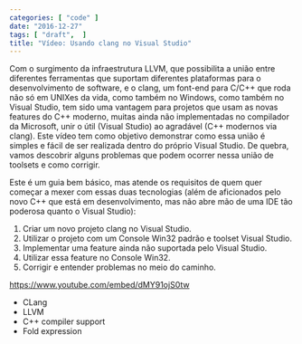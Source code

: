 ```yaml
---
categories: [ "code" ]
date: "2016-12-27"
tags: [ "draft",  ]
title: "Vídeo: Usando clang no Visual Studio"
---
```

Com o surgimento da infraestrutura LLVM, que possibilita a união entre diferentes ferramentas que suportam diferentes plataformas para o desenvolvimento de software, e o clang, um font-end para C/C++ que roda não só em UNIXes da vida, como também no Windows, como também no Visual Studio, tem sido uma vantagem para projetos que usam as novas features do C++ moderno, muitas ainda não implementadas no compilador da Microsoft, unir o útil (Visual Studio) ao agradável (C++ modernos via clang). Este vídeo tem como objetivo demonstrar como essa união é simples e fácil de ser realizada dentro do próprio Visual Studio. De quebra, vamos descobrir alguns problemas que podem ocorrer nessa união de toolsets e como corrigir.

Este é um guia bem básico, mas atende os requisitos de quem quer começar a mexer com essas duas tecnologias (além de aficionados pelo novo C++ que está em desenvolvimento, mas não abre mão de uma IDE tão poderosa quanto o Visual Studio):

 1. Criar um novo projeto clang no Visual Studio.
 2. Utilizar o projeto com um Console Win32 padrão e toolset Visual Studio.
 3. Implementar uma feature ainda não suportada pelo Visual Studio.
 4. Utilizar essa feature no Console Win32.
 5. Corrigir e entender problemas no meio do caminho.

https://www.youtube.com/embed/dMY91ojS0tw

 - CLang
 - LLVM
 - C++ compiler support
 - Fold expression
